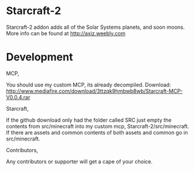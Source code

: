 Starcraft-2
===========

Starcraft-2 addon adds all of the Solar Systems planets, and soon moons. More info can be found at http://axiz.weebly.com


Development
===========

MCP,

You should use my custom MCP, its already decompiled. Download: http://www.mediafire.com/download/3ttzqk9hmbwb8wb/Starcraft-MCP-V0.0.4.rar


Starcraft,

If the github download only had the folder called SRC just empty the contents from src/minecraft into my custom mcp, Starcraft-2/src/minecraft. If there are assets and common contents of both assets and common go in src/minecraft.

Contributors,

Any contributors or supporter will get a cape of your choice.
